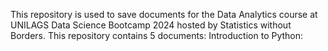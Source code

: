 This repository is used to save documents for the Data Analytics course at UNILAGS Data Science Bootcamp 2024 hosted by Statistics without Borders. 
This repository contains 5 documents:
Introduction to Python:
